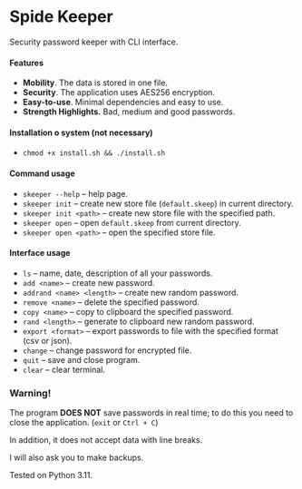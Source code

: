 # Spide Keeper
Security password keeper with CLI interface. 

#### Features
- **Mobility**. The data is stored in one file.
- **Security**. The application uses AES256 encryption.
- **Easy-to-use**. Minimal dependencies and easy to use.
- **Strength Highlights.** Bad, medium and good passwords.

#### Installation o system (not necessary)
- `chmod +x install.sh && ./install.sh`

#### Command usage
- `skeeper --help` – help page.
- `skeeper init` – create new store file (`default.skeep`) in current directory.
- `skeeper init <path>` – create new store file with the specified path.
- `skeeper open` – open `default.skeep` from current directory.
- `skeeper open <path>` – open the specified store file.

#### Interface usage
- `ls` – name, date, description of all your passwords.
- `add <name>` – create new password.
- `addrand <name> <length>` – create new random password.
- `remove <name>` – delete the specified password.
- `copy <name>` – copy to clipboard the specified password.
- `rand <length>` – generate to clipboard new random password.
- `export <format>` – export passwords to file with the specified format (csv or json).
- `change` – change password for encrypted file.
- `quit` – save and close program.
- `clear` – clear terminal.

### Warning!
The program **DOES NOT** save passwords in real time; to do this you need to close the application. (`exit` or `Ctrl + C`)

In addition, it does not accept data with line breaks.

I will also ask you to make backups.

Tested on Python 3.11.

